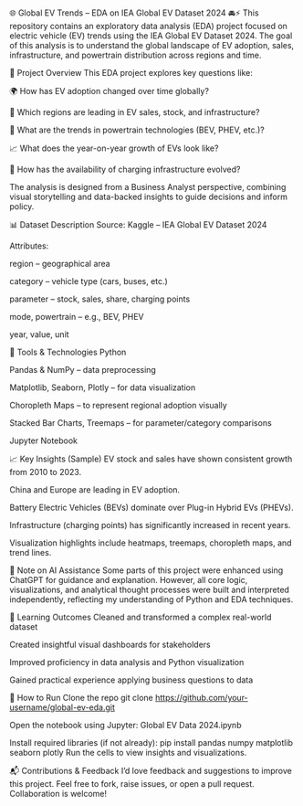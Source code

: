 🌐 Global EV Trends – EDA on IEA Global EV Dataset 2024 🚘⚡
This repository contains an exploratory data analysis (EDA) project focused on electric vehicle (EV) trends using the IEA Global EV Dataset 2024. The goal of this analysis is to understand the global landscape of EV adoption, sales, infrastructure, and powertrain distribution across regions and time.

📌 Project Overview
This EDA project explores key questions like:

🌍 How has EV adoption changed over time globally?

🧭 Which regions are leading in EV sales, stock, and infrastructure?

🚗 What are the trends in powertrain technologies (BEV, PHEV, etc.)?

📈 What does the year-on-year growth of EVs look like?

🔌 How has the availability of charging infrastructure evolved?

The analysis is designed from a Business Analyst perspective, combining visual storytelling and data-backed insights to guide decisions and inform policy.

📊 Dataset Description
Source: Kaggle – IEA Global EV Dataset 2024

Attributes:

region – geographical area

category – vehicle type (cars, buses, etc.)

parameter – stock, sales, share, charging points

mode, powertrain – e.g., BEV, PHEV

year, value, unit

🔧 Tools & Technologies
Python

Pandas & NumPy – data preprocessing

Matplotlib, Seaborn, Plotly – for data visualization

Choropleth Maps – to represent regional adoption visually

Stacked Bar Charts, Treemaps – for parameter/category comparisons

Jupyter Notebook

📈 Key Insights (Sample)
EV stock and sales have shown consistent growth from 2010 to 2023.

China and Europe are leading in EV adoption.

Battery Electric Vehicles (BEVs) dominate over Plug-in Hybrid EVs (PHEVs).

Infrastructure (charging points) has significantly increased in recent years.

Visualization highlights include heatmaps, treemaps, choropleth maps, and trend lines.

🤖 Note on AI Assistance
Some parts of this project were enhanced using ChatGPT for guidance and explanation. However, all core logic, visualizations, and analytical thought processes were built and interpreted independently, reflecting my understanding of Python and EDA techniques.

💼 Learning Outcomes
Cleaned and transformed a complex real-world dataset

Created insightful visual dashboards for stakeholders

Improved proficiency in data analysis and Python visualization

Gained practical experience applying business questions to data

📂 How to Run
Clone the repo
git clone https://github.com/your-username/global-ev-eda.git

Open the notebook using Jupyter:
Global EV Data 2024.ipynb

Install required libraries (if not already):
pip install pandas numpy matplotlib seaborn plotly
Run the cells to view insights and visualizations.

📬 Contributions & Feedback
I’d love feedback and suggestions to improve this project. Feel free to fork, raise issues, or open a pull request. Collaboration is welcome!
